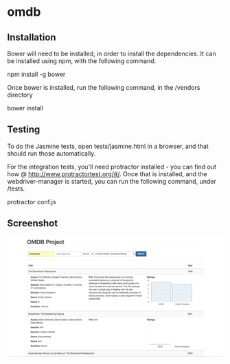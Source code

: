 # omdb

## Installation

Bower will need to be installed, in order to install the dependencies. It can be installed using npm, with the following command.

npm install -g bower

Once bower is installed, run the following command, in the /vendors directory

bower install


## Testing

To do the Jasmine tests, open tests/jasmine.html in a browser, and that should run those automatically.

For the integration tests, you'll need protractor installed - you can find out how @ http://www.protractortest.org/#/. Once that is installed, and the webdriver-manager is started, you can run the following command, under /tests.

protractor conf.js


## Screenshot

![alt tag](https://raw.githubusercontent.com/xil3/omdb/master/omdb_ss1.png)
